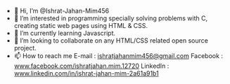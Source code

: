 - 👋 Hi, I’m @Ishrat-Jahan-Mim456
- 👀 I’m interested in programming specially solving problems with C, creating static web pages using HTML & CSS. 
- 🌱 I’m currently learning Javascript.
- 💞️ I’m looking to collaborate on any HTML/CSS related open source project.
- 📫 How to reach me
           E-mail : ishratjahanmim456@gmail.com
           Facebook : www.facebook.com/ishratjahan.mim.12720
           LinkedIn : www.linkedin.com/in/ishrat-jahan-mim-2a61a91b1

<!---
Ishrat-Jahan-Mim456/Ishrat-Jahan-Mim456 is a ✨ special ✨ repository because its `README.md` (this file) appears on your GitHub profile.
You can click the Preview link to take a look at your changes.
--->
